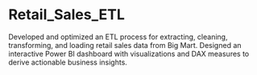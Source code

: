 # Retail_Sales_ETL
Developed and optimized an ETL process for extracting, cleaning, transforming, and loading retail sales data from Big Mart.
Designed an interactive Power BI dashboard with visualizations and DAX measures to derive actionable business insights.
